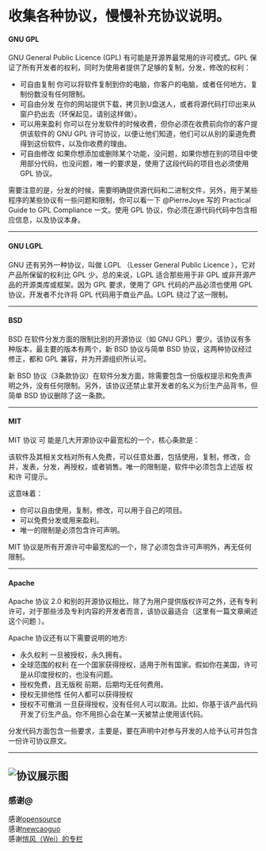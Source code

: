 收集各种协议，慢慢补充协议说明。
=========================

#### GNU GPL

GNU General Public Licence (GPL) 有可能是开源界最常用的许可模式。GPL 保证了所有开发者的权利，同时为使用者提供了足够的复制，分发，修改的权利：

-   可自由复制 
    你可以将软件复制到你的电脑，你客户的电脑，或者任何地方。复制份数没有任何限制。
-   可自由分发 
    在你的网站提供下载，拷贝到U盘送人，或者将源代码打印出来从窗户扔出去（环保起见，请别这样做）。
-   可以用来盈利 
    你可以在分发软件的时候收费，但你必须在收费前向你的客户提供该软件的 GNU GPL 许可协议，以便让他们知道，他们可以从别的渠道免费得到这份软件，以及你收费的理由。
-   可自由修改 
    如果你想添加或删除某个功能，没问题，如果你想在别的项目中使用部分代码，也没问题，唯一的要求是，使用了这段代码的项目也必须使用 GPL 协议。

需要注意的是，分发的时候，需要明确提供源代码和二进制文件，另外，用于某些程序的某些协议有一些问题和限制，你可以看一下 @PierreJoye 写的 Practical Guide to GPL Compliance 一文。使用 GPL 协议，你必须在源代码代码中包含相应信息，以及协议本身。

-----------------------------------

####    GNU LGPL
GNU 还有另外一种协议，叫做 LGPL （Lesser General Public Licence ），它对产品所保留的权利比 GPL 少，总的来说，LGPL 适合那些用于非 GPL 或非开源产品的开源类库或框架。因为 GPL 要求，使用了 GPL 代码的产品必须也使用 GPL 协议，开发者不允许将 GPL 代码用于商业产品。LGPL 绕过了这一限制。

----------------------------------

####    BSD

BSD 在软件分发方面的限制比别的开源协议（如 GNU GPL）要少。该协议有多种版本，最主要的版本有两个，新 BSD 协议与简单 BSD 协议，这两种协议经过修正，都和 GPL 兼容，并为开源组织所认可。

新 BSD 协议（3条款协议）在软件分发方面，除需要包含一份版权提示和免责声明之外，没有任何限制。另外，该协议还禁止拿开发者的名义为衍生产品背书，但简单 BSD 协议删除了这一条款。

------------------------------------

#### MIT
MIT 协议 可 能是几大开源协议中最宽松的一个，核心条款是：

该软件及其相关文档对所有人免费，可以任意处置，包括使用，复制，修改，合并，发表，分发，再授权，或者销售。唯一的限制是，软件中必须包含上述版 权和许 可提示。

这意味着：

-   你可以自由使用，复制，修改，可以用于自己的项目。
-   可以免费分发或用来盈利。
-   唯一的限制是必须包含许可声明。

MIT 协议是所有开源许可中最宽松的一个，除了必须包含许可声明外，再无任何限制。

------------------------------------
#### Apache
Apache 协议 2.0 和别的开源协议相比，除了为用户提供版权许可之外，还有专利许可，对于那些涉及专利内容的开发者而言，该协议最适合（这里有一篇文章阐述这个问题 ）。

Apache 协议还有以下需要说明的地方:

-   永久权利 
    一旦被授权，永久拥有。
-   全球范围的权利 
    在一个国家获得授权，适用于所有国家。假如你在美国，许可是从印度授权的，也没有问题。
-   授权免费，且无版税 
    前期，后期均无任何费用。
-   授权无排他性 
    任何人都可以获得授权
-   授权不可撤消 
    一旦获得授权，没有任何人可以取消。比如，你基于该产品代码开发了衍生产品，你不用担心会在某一天被禁止使用该代码。


分发代码方面包含一些要求，主要是，要在声明中对参与开发的人给予认可并包含一份许可协议原文。


---------------------------------
![协议展示图](https://github.com/Grizzy-bear/ReadMe-Templates/blob/master/various%20LICENSES/demo.jpg "图片")
--------------------------------
### 感谢@

感谢[opensource](https://opensource.org)<br>
感谢[newcaoguo](https://www.cnblogs.com/newcaoguo/p/7103249.html)<br>
感谢[愷风（Wei）的专栏](https://blog.csdn.net/flowingflying/article/details/5746151)<br>
